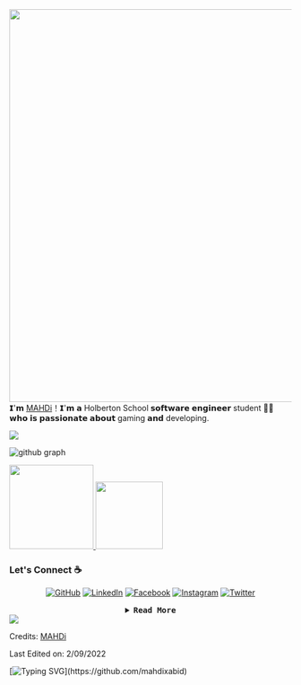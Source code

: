 <img src="https://media.giphy.com/media/DWg6CUPpVkqhw3Bg09/giphy.gif" width="700" align="left"> 

𝗜'𝗺 [MAHDi](https://github.com/mahdixabid)！𝗜'𝗺 𝗮 Holberton School 𝘀𝗼𝗳𝘁𝘄𝗮𝗿𝗲 𝗲𝗻𝗴𝗶𝗻𝗲𝗲𝗿 student 👨‍💻 𝘄𝗵𝗼 𝗶𝘀 𝗽𝗮𝘀𝘀𝗶𝗼𝗻𝗮𝘁𝗲 𝗮𝗯𝗼𝘂𝘁 gaming 𝗮𝗻𝗱 developing.

<img src="https://user-images.githubusercontent.com/73097560/115834477-dbab4500-a447-11eb-908a-139a6edaec5c.gif"> 

![github graph](https://activity-graph.herokuapp.com/graph?username=mahdixabid&theme=react-dark)

<a href="https://github.com/mahdixabid">
  <img height="150em" src="https://github-readme-stats.vercel.app/api?username=mahdixabid&show_icons=true&theme=dark" />
  <img height="120em" src="https://github-readme-stats.vercel.app/api/top-langs/?username=mahdixabid&theme=dark&layout=compact" />
</a>
	</p>

### Let's Connect :coffee:
<p align="center">
	<a href="https://github.com/mahdixabid"><img src="https://img.icons8.com/bubbles/50/000000/github.png" alt="GitHub"/></a>
	<a href="https://www.linkedin.com/in/mahdixabid/"><img src="https://img.icons8.com/bubbles/50/000000/linkedin.png" alt="LinkedIn"/></a>
	<a href="https://www.facebook.com/BlacKxBo0T/"><img src="https://img.icons8.com/bubbles/50/000000/facebook-new.png" alt="Facebook"/></a>
	<a href="https://www.instagram.com/mahdixabid"><img src="https://img.icons8.com/bubbles/50/000000/instagram.png" alt="Instagram"/></a>
	<a href="https://twitter.com/BlacKxBoOT"><img src="https://img.icons8.com/bubbles/50/000000/twitter.png" alt="Twitter"/></a>
</p>

<details align="center">

<summary> <b> <samp> Read More </samp></b></summary>
<samp>
<h3 align="left">Languages and Tools:</h3>

<table align="center">
  <tr>
      <td align="center" width="96">
      <a href="#html5">
        <img src="https://seeklogo.com/images/H/html5-without-wordmark-color-logo-14D252D878-seeklogo.com.png" width="48" height="48" />
      </a>
      <br>Html5
    </td>
    <td align="center" width="96">
      <a href="#css3">
        <img src="https://upload.wikimedia.org/wikipedia/commons/thumb/6/62/CSS3_logo.svg/48px-CSS3_logo.svg.png" width="48" height="48" />
      </a>
      <br>CSS3
    </td>
     <td align="center" width="96">
      <a href="#bootstrap">
        <img src="https://cdn.worldvectorlogo.com/logos/bootstrap-4.svg" width="48" height="48" />
      </a>
      <br>Bootstrap
    </td>
     <td align="center" width="96">
      <a href="#js">
        <img src="https://upload.wikimedia.org/wikipedia/commons/thumb/9/99/Unofficial_JavaScript_logo_2.svg/1024px-Unofficial_JavaScript_logo_2.svg.png" width="48" height="48" />
      </a>
      <br>Javascript
    </td>
     <td align="center" width="96">
      <a href="#vuejs">
        <img src="https://cdn-icons-png.flaticon.com/512/5968/5968350.png" width="48" height="48" />
      </a>
      <br>Python
    </td>
     <td align="center" width="96">
      <a href="#suhailkakar-tech">
        <img src="https://cdn-icons-png.flaticon.com/512/5968/5968358.png" width="48" height="48" />
      </a>
      <br>Scss
    </td>
  </tr>

  <tr>
     <td align="center" width="96">
      <a href="#nuxtjs" >
        <img src="https://i.ibb.co/LzmYpDX/146-1466902-php-logo-png-transparent-php-logo-png-png-removebg-preview.png" width="48" height="48" />
      </a>
      <br>PHP
    </td>
      <td align="center" width="96">
      <a href="#laravel">
        <img src="https://image.pngaaa.com/450/5513450-middle.png" width="48" height="48" />
      </a>
      <br>C
    </td>
      <td align="center" width="96">
      <a href="#laravel">
        <img src="https://www.logo.wine/a/logo/MySQL/MySQL-Logo.wine.svg" width="48" height="48"  />
      </a>
      <br>MySQL
    </td>
     <td align="center" width="96">
      <a href="#ts">
        <img src="https://dt2sdf0db8zob.cloudfront.net/wp-content/uploads/2018/05/pinegrow-logo-1.png" width="48" height="48" />
      </a>
      <br>Pinegrow
    </td>
     <td align="center" width="96">
        <a href="#livewire">
            <img src="https://cdn-icons-png.flaticon.com/512/174/174881.png" width="48" height="48"
             />
        </a>
        <br>Wordpress
    </td>
    <td align="center" width="96">
        <a href="#alpinejs">
            <img src="https://upload.wikimedia.org/wikipedia/commons/thumb/7/71/WebStorm_Icon.png/600px-WebStorm_Icon.png" width="48"
                height="48" />
        </a>
        <br>Webstorm
    </td>
  </tr>
    <tr>
     <td align="center" width="96">
      <a href="#nuxtjs" >
        <img src="https://upload.wikimedia.org/wikipedia/commons/9/92/Bootstrap_Studio_Logo.png" width="48" height="48" />
      </a>
      <br>Bootstrap Studio
    </td>
      <td align="center" width="96">
      <a href="#laravel">
        <img src="https://pngimg.com/uploads/photoshop/photoshop_PNG12.png" width="48" height="48" />
      </a>
      <br>Photoshop
    </td>
      <td align="center" width="96">
      <a href="#ubuntu" >
        <img src="https://seeklogo.com/images/U/ubuntu-logo-8FDEC6A07B-seeklogo.com.png" width="48" height="48" />
      </a>
      <br>Ubuntu
    </td>
     <td align="center" width="96">
      <a href="#digitalocean">
        <img src="https://cdn-icons-png.flaticon.com/512/1440/1440602.png" width="48" height="48" />
      </a>
      <br>Atom
    </td>
      <td align="center" width="96">
      <a href="#git" >
        <img src="https://upload.wikimedia.org/wikipedia/commons/thumb/3/3f/Git_icon.svg/1200px-Git_icon.svg.png" width="48" height="48" />
      </a>
      <br>Git
    </td>
      <td align="center"  width="96">
      <a href="#vscode">
        <img src="https://upload.wikimedia.org/wikipedia/commons/9/9a/Visual_Studio_Code_1.35_icon.svg" width="48" height="48" />
      </a>
      <br>VS Code
    </td>
  </tr>

</table>


</samp>
</details>
<img src="https://user-images.githubusercontent.com/73097560/115834477-dbab4500-a447-11eb-908a-139a6edaec5c.gif"> 



Credits: [MAHDi](https://github.com/mahdixabid)

Last Edited on: 2/09/2022

<p align="center">
	
[![Typing SVG](https://readme-typing-svg.herokuapp.com/?lines=Thanks+For+Visiting!!&center=true&color="FF0000")](https://github.com/mahdixabid)
	
</p>
